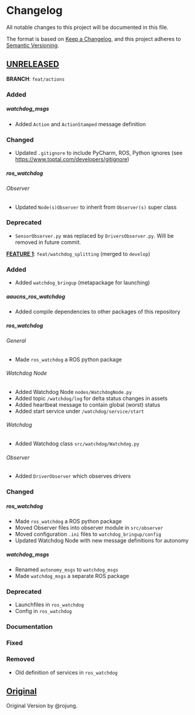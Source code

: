 # Changelog
All notable changes to this project will be documented in this file.

The format is based on [Keep a Changelog](https://keepachangelog.com/en/1.0.0/),
and this project adheres to [Semantic Versioning](https://semver.org/spec/v2.0.0.html).

## [UNRELEASED]
**BRANCH**: `feat/actions`
### Added

##### watchdog_msgs
- Added `Action` and `ActionStamped` message definition

### Changed
- Updated `.gitignore` to include PyCharm, ROS, Python ignores (see https://www.toptal.com/developers/gitignore)
##### ros_watchdog
###### Observer
- Updated `Node(s)Observer` to inherit from `Observer(s)` super class

### Deprecated
- `SensorObserver.py` was replaced by `DriversObserver.py`. Will be removed in future commit.

**[FEATURE 1]**: `feat/watchdog_splitting` (merged to `develop`)
### Added
- Added `watchdog_bringup` (metapackage for launching)

##### aaucns_ros_watchdog
- Added compile dependencies to other packages of this repository

##### ros_watchdog
###### General
- Made `ros_watchdog` a ROS python package
###### Watchdog Node
- Added Watchdog Node `nodes/WatchdogNode.py`
- Added topic `/watchdog/log` for delta status changes in assets
- Added heartbeat message to contain global (worst) status
- Added start service under `/watchdog/service/start`
###### Watchdog
- Added Watchdog class `src/watchdog/Watchdog.py`
###### Observer
- Added `DriverObserver` which observes drivers

### Changed
##### ros_watchdog
- Made `ros_watchdog` a ROS python package
- Moved Observer files into observer module in `src/observer`
- Moved configuration `.ini` files to `watchdog_bringup/config`
- Updated Watchdog Node with new message definitions for autonomy

##### watchdog_msgs
- Renamed `autonomy_msgs` to `watchdog_msgs`
- Made `watchdog_msgs` a separate ROS package

### Deprecated
- Launchfiles in `ros_watchdog`
- Config in `ros_watchdog`

### Documentation

### Fixed

### Removed
- Old definition of services in `ros_watchdog`

###

## [Original]

Original Version by @rojung.

[FEATURE 1]: https://gitlab.aau.at/aau-cns/ros_pkgs/aaucns_ros_watchdog/-/tree/eef00de426041d7740b41923108a834ad830ad55
[Unreleased]: https://gitlab.aau.at/aau-cns/ros_pkgs/aaucns_ros_watchdog/-/compare/develop...main
[Original]: https://gitlab.aau.at/aau-cns/ros_pkgs/aaucns_ros_watchdog/-/tree/master
